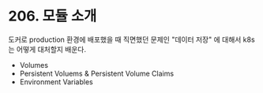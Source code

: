 # 206. 모듈 소개
도커로 production 환경에 배포했을 때 직면했던 문제인 "데이터 저장" 에 대해서 k8s 는 어떻게 대처할지 배운다.
- Volumes
- Persistent Voluems & Persistent Volume Claims 
- Environment Variables
